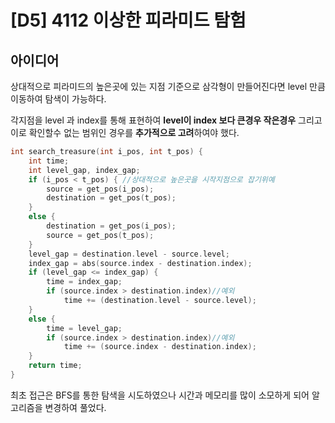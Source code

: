 # [D5] 4112 이상한 피라미드 탐험

## 아이디어
상대적으로 피라미드의 높은곳에 있는 지점 기준으로 삼각형이 만들어진다면 level 만큼 이동하여 탐색이 가능하다. 

각지점을 level 과 index를 통해 표현하여 **level이 index 보다 큰경우 작은경우** 그리고 이로 확인할수 없는 범위인 경우를 **추가적으로 고려**하여야 했다.

~~~ c
int search_treasure(int i_pos, int t_pos) {
	int time;
	int level_gap, index_gap;
	if (i_pos < t_pos) { //상대적으로 높은곳을 시작지점으로 잡기위예
		source = get_pos(i_pos);
		destination = get_pos(t_pos);
	}
	else {
		destination = get_pos(i_pos);
		source = get_pos(t_pos);
	}
	level_gap = destination.level - source.level;
	index_gap = abs(source.index - destination.index);
	if (level_gap <= index_gap) {
		time = index_gap;
		if (source.index > destination.index)//예외
			time += (destination.level - source.level);
	}
	else {
		time = level_gap;
		if (source.index > destination.index)//예외
			time += (source.index - destination.index);
	}
	return time;
}
~~~

최초 접근은 BFS를 통한 탐색을 시도하였으나 시간과 메모리를 많이 소모하게 되어 알고리즘을 변경하여 풀었다.


<!--stackedit_data:
eyJoaXN0b3J5IjpbMTE4NjU4MTg0M119
-->